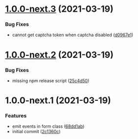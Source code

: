 # [1.0.0-next.3](https://github.com/getmeli/meli-sdk/compare/v1.0.0-next.2...v1.0.0-next.3) (2021-03-19)


### Bug Fixes

* cannot get captcha token when captcha disabled ([d0967e1](https://github.com/getmeli/meli-sdk/commit/d0967e14ad56cce58ff84479d40373b8a75f02b5))

# [1.0.0-next.2](https://github.com/getmeli/meli-sdk/compare/v1.0.0-next.1...v1.0.0-next.2) (2021-03-19)


### Bug Fixes

* missing npm release script ([25c4d50](https://github.com/getmeli/meli-sdk/commit/25c4d5015ee06f7356bc1b33fbbe6d1bb5db6fb0))

# 1.0.0-next.1 (2021-03-19)


### Features

* emit events in form class ([68dd1ab](https://github.com/getmeli/meli-sdk/commit/68dd1aba6691a885487673b35e4bfe1d7341c356))
* initial commit ([2c1360c](https://github.com/getmeli/meli-sdk/commit/2c1360cb66d147e885c0000425c4e37347b0a2c3))
